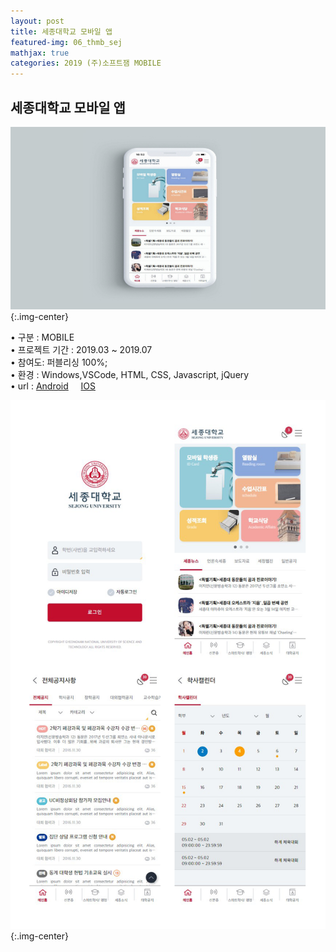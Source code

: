 ```yaml
---
layout: post
title: 세종대학교 모바일 앱
featured-img: 06_thmb_sej
mathjax: true
categories: 2019 (주)소프트잼 MOBILE
---
```


## 세종대학교 모바일 앱

![06_thmb_sej](/assets/img/posts/06_thmb_sej.jpg){:.img-center}   

• 구분 : MOBILE  
• 프로젝트 기간 : 2019.03 ~ 2019.07  
• 참여도: 퍼블리싱 100%;  
• 환경 : Windows,VSCode, HTML, CSS, Javascript, jQuery  
• url : [Android](https://play.google.com/store/apps/details?id=kr.ac.sejong.smartcampus) &nbsp;&nbsp;&nbsp; [IOS](https://apps.apple.com/kr/app/%EC%84%B8%EC%A2%85%EB%8C%80%ED%95%99%EA%B5%90-%ED%86%B5%ED%95%A9-%EB%AA%A8%EB%B0%94%EC%9D%BC-%EC%95%B1/id1465703023)  

![06_sej_list](/images/06_sej_list.png){:.img-center} 
